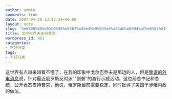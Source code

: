 ```yaml
---
author: admin
comments: true
date: 2007-04-20 13:13:24+00:00
layout: note
slug: '%e6%88%88%e5%b0%94%e5%b7%b4%e4%b9%94%e5%a4%ab%e6%94%af%e6%8c%81%e6%99%ae%e4%ba%ac'
title: 戈尔巴乔夫支持普京
wordpress_id: 901
categories:
- 不好归类
tags:
- 不好归类
---
```


这世界有点越来越看不懂了，在我的印象中戈尔巴乔夫是那边的人，但是[靠谱的外电消息](http://www.mosnews.com/news/2007/04/18/gorbasays.shtml)说，针对最近俄罗斯反对派”“倒普”的游行示威活动，这位前总书记和总统，公开表态支持普京，他说，俄罗斯目前需要稳定，同时批评了美国干涉俄内政的做法。
